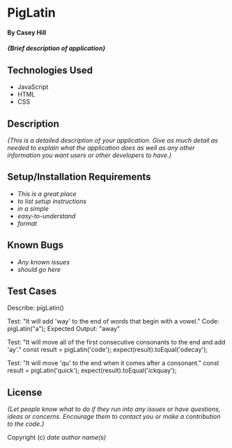 # PigLatin

#### By Casey Hill

#### _{Brief description of application}_

## Technologies Used

- JavaScript
- HTML
- CSS

## Description

_{This is a detailed description of your application. Give as much detail as needed to explain what the application does as well as any other information you want users or other developers to have.}_

## Setup/Installation Requirements

- _This is a great place_
- _to list setup instructions_
- _in a simple_
- _easy-to-understand_
- _format_

## Known Bugs

- _Any known issues_
- _should go here_

## **Test Cases**

Describe: pigLatin()

Test: "It will add 'way' to the end of words that begin with a vowel."
Code: pigLatin("a");
Expected Output: "away"

Test: "It will move all of the first consecutive consonants to the end and add 'ay'."
const result = pigLatin('code');
expect(result).toEqual('odecay');

Test: "It will move 'qu' to the end when it comes after a consonant."
const result = pigLatin('quick');
expect(result).toEqual('ickquay');

## License

_{Let people know what to do if they run into any issues or have questions, ideas or concerns. Encourage them to contact you or make a contribution to the code.}_

Copyright (c) _date_ _author name(s)_
